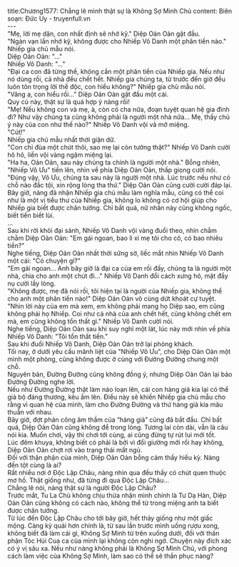 title:Chương1577: Chẳng lẽ mình thật sự là Không Sợ Minh Chủ
content:
Biên soạn: Đức Uy - truyenfull.vn<br>---<br>"Mẹ, lời mẹ dặn, con nhất định sẽ nhớ kỹ." Diệp Oản Oản gật đầu.<br>"Ngàn vạn lần nhớ kỹ, không được cho Nhiếp Vô Danh một phân tiền nào." Nhiếp gia chủ mẫu nói.<br>Diệp Oản Oản: "..."<br>Nhiếp Vô Danh: "..."<br>"Đại ca con đã từng thề, không cần một phân tiền của Nhiếp gia. Nếu như nó dùng rồi, cả nhà đều chết hết. Nhiếp gia chúng ta, từ trước đến giờ đều luôn tôn trọng lời thề độc, con hiểu không?" Nhiếp gia chủ mẫu nói.<br>"Vâng ạ, con hiểu rồi..." Diệp Oản Oản gật đầu một cái.<br>Quy củ này, thật sự là quá hợp ý nàng rồi!<br>"Mẹ! Nếu không con và mẹ, à, còn có cha nữa, đoạn tuyệt quan hệ gia đình đi? Như vậy chúng ta cũng không phải là người một nhà nữa... Mẹ, thấy chủ ý này của con như thế nào?" Nhiếp Vô Danh vội vã mở miệng.<br>"Cút!"<br>Nhiếp gia chủ mẫu nhất thời giận dữ.<br>"Con chỉ đùa một chút thôi, sao mẹ lại còn tưởng thật?" Nhiếp Vô Danh cười hô hô, liền vội vàng ngậm miệng lại.<br>"Ha ha, Oản Oản, sau này chúng ta chính là người một nhà." Bỗng nhiên, "Nhiếp Vô Ưu" tiến lên, nhìn về phía Diệp Oản Oản, thấp giọng cười nói.<br>"Đúng vậy, Vô Ưu, chúng ta sau này là người một nhà. Lúc trước nếu như có chỗ nào đắc tội, xin rộng lòng tha thứ." Diệp Oản Oản cũng cười cười đáp lại.<br>Bây giờ, nàng đã nhận Nhiếp gia chủ mẫu làm nghĩa mẫu, cũng có thể coi như là một vị tiểu thư của Nhiếp gia, không lo không có cơ hội giúp cho Nhiếp gia biết được chân tướng. Chỉ bất quá, nữ nhân này cũng không ngốc, biết tiến biết lùi.<br>...<br>Sau khi rời khỏi đại sảnh, Nhiếp Vô Danh vội vàng đuổi theo, nhìn chằm chằm Diệp Oản Oản: "Em gái ngoan, bao lì xì mẹ tôi cho cô, có bao nhiêu tiền?"<br>Nghe tiếng, Diệp Oản Oản nhất thời sững sờ, liếc mắt nhìn Nhiếp Vô Danh một cái: "Có chuyện gì?"<br>"Em gái ngoan... Anh bây giờ là đại ca của em rồi đấy, chúng ta là người một nhà, chia cho anh một chút đi..." Nhiếp Vô Danh đổi cách xưng hô, mặt đầy nụ cười lấy lòng.<br>"Không được, mẹ đã nói rồi, tôi hiện tại là người của Nhiếp gia, không thể cho anh một phân tiền nào!" Diệp Oản Oản vô cùng dứt khoát cự tuyệt.<br>"Nhìn lời này của em mà xem, em không phải mang họ Diệp sao, em cũng không phải họ Nhiếp. Coi như cả nhà của anh chết hết, cũng không chết em mà, em cũng không tổn thất gì." Nhiếp Vô Danh cười nói.<br>Nghe tiếng, Diệp Oản Oản sau khi suy nghĩ một lát, lúc này mới nhìn về phía Nhiếp Vô Danh: "Tôi tổn thất tiền."<br>Sau khi đuổi Nhiếp Vô Danh, Diệp Oản Oản trở lại phòng khách.<br>Tối nay, ở dưới yêu cầu mãnh liệt của "Nhiếp Vô Ưu", cho Diệp Oản Oản một mình một phòng, cũng không được ở cùng với Đường Đường chung một chỗ.<br>Nguyên bản, Đường Đường cũng không đồng ý, nhưng Diệp Oản Oản lại bảo Đường Đường nghe lời.<br>Nếu như Đường Đường thật làm náo loạn lên, cái con hàng giả kia lại có thể giả bộ đáng thương, kêu ầm lên. Điều này sẽ khiến Nhiếp gia chủ mẫu cho rằng vì quan hệ của mình, làm cho Đường Đường và thứ hàng giả kia mâu thuẫn với nhau.<br>Bây giờ, đợt phản công âm thầm của “hàng giả” cũng đã bắt đầu. Chỉ bất quá, Diệp Oản Oản cũng không để trong lòng. Tương lai còn dài, vẫn là câu nói kia. Muốn chơi, vậy thì chơi tới cùng, ai cũng đừng tự rút lui mới tốt.<br>Lúc đêm khuya, không biết có phải là bởi vì đổi giường mới rồi hay không, Diệp Oản Oản chợt rơi vào trạng thái mất ngủ.<br>Đối với thận phận của mình, Diệp Oản Oản bỗng cảm thấy hiếu kỳ. Nàng đến tột cùng là ai?<br>Rất nhiều nơi ở Độc Lập Châu, nàng nhìn qua đều thấy có chút quen thuộc mơ hồ. Thật giống như, đã từng đi qua Độc Lập Châu...<br>Chẳng lẽ nói, nàng thật sự là người Độc Lập Châu?<br>Trước mắt, Tu La Chủ không chịu thừa nhận mình chính là Tư Dạ Hàn, Diệp Oản Oản cũng không có cách nào, không thể từ trong miệng anh ta biết được chân tướng.<br>Từ lúc đến Độc Lập Châu cho tới bây giờ, hết thảy giống như một giấc mộng. Càng kỳ quái hơn chính là, từ sau lần trước mình uống rượu xong, không biết đã làm cái gì, Không Sợ Minh từ trên xuống dưới, đối với thân phận Tóc Húi Cua ca của mình lại không còn nghi ngờ. Chuyện này đích xác có ý vị sâu xa. Nếu như nàng không phải là Không Sợ Minh Chủ, với phong cách làm việc của Không Sợ Minh, làm sao có thể sẽ thần phục nàng?